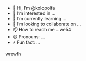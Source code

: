 - 👋 Hi, I’m @kolopolfa
- 👀 I’m interested in ...
- 🌱 I’m currently learning ...
- 💞️ I’m looking to collaborate on ...
- 📫 How to reach me ...we54
- 😄 Pronouns: ...
- ⚡ Fun fact: ...

<!---
kolopolfa/kolopolfa is a ✨ special ✨ repository because its `README.md` (this file) appears on your GitHub profile.56
You can click the Preview link to take a look at your changes.
--->
wrewfh
